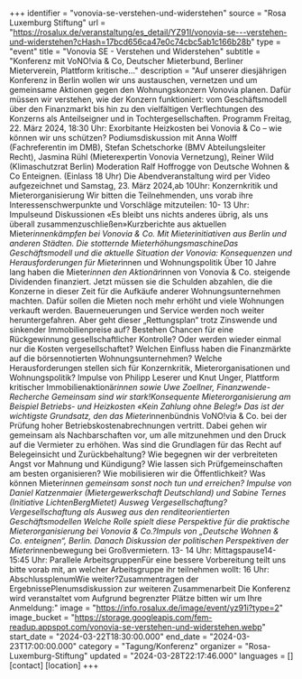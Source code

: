 +++
identifier = "vonovia-se-verstehen-und-widerstehen"
source = "Rosa Luxemburg Stiftung"
url = "https://rosalux.de/veranstaltung/es_detail/YZ91I/vonovia-se---verstehen-und-widerstehen?cHash=17bcd656ca47e0c74cbc5ab1c166b28b"
type = "event"
title = "Vonovia SE - Verstehen und Widerstehen"
subtitle = "Konferenz mit VoNO!via & Co, Deutscher Mieterbund, Berliner Mieterverein, Plattform kritische…"
description = "Auf unserer diesjährigen Konferenz in Berlin wollen wir uns austauschen, vernetzen und um gemeinsame Aktionen gegen den Wohnungskonzern Vonovia planen. Dafür müssen wir verstehen, wie der Konzern funktioniert: vom Geschäftsmodell über den Finanzmarkt bis hin zu den vielfältigen Verflechtungen des Konzerns als Anteilseigner und in Tochtergesellschaften. 
Programm
Freitag, 22. März 2024, 18:30 Uhr:
Exorbitante Heizkosten bei Vonovia & Co – wie können wir uns schützen?
Podiumsdiskussion mit Anna Wolff (Fachreferentin im DMB), Stefan Schetschorke (BMV Abteilungsleiter Recht), Jasmina Rühl (Mieterexpertin Vonovia Vernetzung), Reiner Wild (Klimaschutzrat Berlin) Moderation Ralf Hoffrogge von Deutsche Wohnen & Co Enteignen. (Einlass 18 Uhr)
Die Abendveranstaltung wird per Video aufgezeichnet und 
Samstag, 23. März 2024,ab 10Uhr:
Konzernkritik und Mieterorganisierung
Wir bitten die Teilnehmenden, uns vorab ihre Interessenschwerpunkte und Vorschläge mitzuteilen: 
10- 13 Uhr: Impulseund Diskussionen
«Es bleibt uns nichts anderes übrig, als uns überall zusammenzuschließen»Kurzberichte aus aktuellen Mieter*innenkämpfen bei Vonovia & Co. Mit Mieterinitiativen aus Berlin und anderen Städten.
Die stotternde MieterhöhungsmaschineDas Geschäftsmodell und die aktuelle Situation der Vonovia: Konsequenzen und Herausforderungen für Mieter*innen und Wohnungspolitik
Über 10 Jahre lang haben die Mieter*innen den Aktionär*innen von Vonovia & Co. steigende Dividenden finanziert. Jetzt müssen sie die Schulden abzahlen, die die Konzerne in dieser Zeit für die Aufkäufe anderer Wohnungsunternehmen machten. Dafür sollen die Mieten noch mehr erhöht und viele Wohnungen verkauft werden. Bauerneuerungen und Service werden noch weiter heruntergefahren. Aber geht dieser „Rettungsplan“ trotz Zinswende und sinkender Immobilienpreise auf? Bestehen Chancen für eine Rückgewinnung gesellschaftlicher Kontrolle? Oder werden wieder einmal nur die Kosten vergesellschaftet? Welchen Einfluss haben die Finanzmärkte auf die börsennotierten Wohnungsunternehmen? Welche Herausforderungen stellen sich für Konzernkritik, Mieterorganisationen und Wohnungspolitik?
Impulse von Philipp Leserer und Knut Unger, Plattform kritischer Immobilienaktionär*innen sowie Uwe Zoellner, Finanzwende-Recherche
Gemeinsam sind wir stark!Konsequente Mieterorganisierung am Beispiel Betriebs- und Heizkosten
«Kein Zahlung ohne Beleg!» Das ist der wichtigste Grundsatz, den das Mieter*innenbündnis VoNO!via & Co. bei der Prüfung hoher Betriebskostenabrechnungen vertritt. Dabei gehen wir gemeinsam als Nachbarschaften vor, um alle mitzunehmen und den Druck auf die Vermieter zu erhöhen. Was sind die Grundlagen für das Recht auf Belegeinsicht und Zurückbehaltung? Wie begegnen wir der verbreiteten Angst vor Mahnung und Kündigung? Wie lassen sich Prüfgemeinschaften am besten organisieren? Wie mobilisieren wir die Öffentlichkeit? Was können Mieter*innen gemeinsam sonst noch tun und erreichen?
Impulse von Daniel Katzenmaier (Mietergewerkschaft Deutschland) und Sabine Ternes (Initiative LichtenBergMietet)
Ausweg Vergesellschaftung?Vergesellschaftung als Ausweg aus den renditeorientierten Geschäftsmodellen
Welche Rolle spielt diese Perspektive für die praktische Mieterorganisierung bei Vonovia & Co.?Impuls von „Deutsche Wohnen & Co. enteignen“, Berlin. Danach Diskussion der politischen Perspektiven der Mieter*innenbewegung bei Großvermietern. 13- 14 Uhr: Mittagspause14- 15:45 Uhr: Parallele ArbeitsgruppenFür eine bessere Vorbereitung teilt uns bitte vorab mit, an welcher Arbeitsgruppe ihr teilnehmen wollt: 
16 Uhr: AbschlussplenumWie weiter?Zusammentragen der ErgebnissePlenumsdiskussion zur weiteren Zusammenarbeit
Die Konferenz wird veranstaltet vom 
Aufgrund begrenzter Plätze bitten wir um Ihre Anmeldung:"
image = "https://info.rosalux.de/image/event/yz91i?type=2"
image_bucket = "https://storage.googleapis.com/fem-readup.appspot.com/vonovia-se-verstehen-und-widerstehen.webp"
start_date = "2024-03-22T18:30:00.000"
end_date = "2024-03-23T17:00:00.000"
category = "Tagung/Konferenz"
organizer = "Rosa-Luxemburg-Stiftung"
updated = "2024-03-28T22:17:46.000"
languages = []
[contact]
[location]
+++